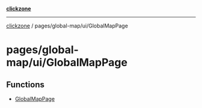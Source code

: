 [**clickzone**](../../../../README.md)

***

[clickzone](../../../../README.md) / pages/global-map/ui/GlobalMapPage

# pages/global-map/ui/GlobalMapPage

## Functions

- [GlobalMapPage](functions/GlobalMapPage.md)
